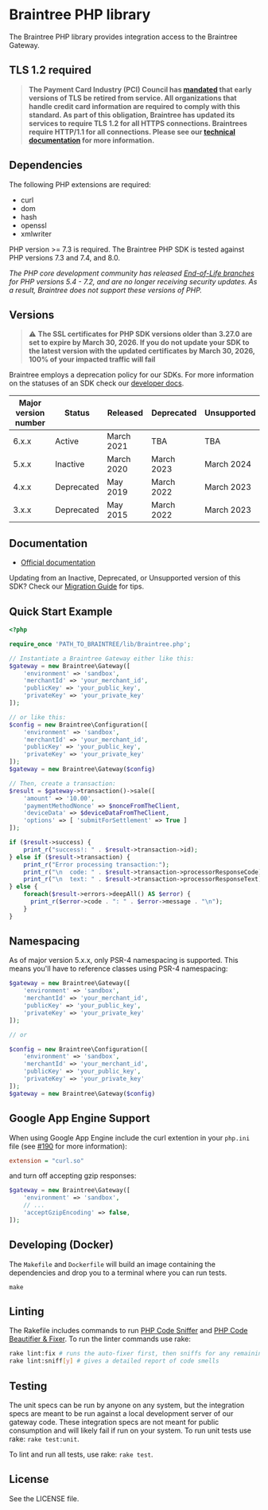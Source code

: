 # Braintree PHP library

The Braintree PHP library provides integration access to the Braintree Gateway.

## TLS 1.2 required
> **The Payment Card Industry (PCI) Council has [mandated](https://blog.pcisecuritystandards.org/migrating-from-ssl-and-early-tls) that early versions of TLS be retired from service.  All organizations that handle credit card information are required to comply with this standard. As part of this obligation, Braintree has updated its services to require TLS 1.2 for all HTTPS connections. Braintrees require HTTP/1.1 for all connections. Please see our [technical documentation](https://github.com/paypal/tls-update) for more information.**

## Dependencies

The following PHP extensions are required:

* curl
* dom
* hash
* openssl
* xmlwriter

PHP version >= 7.3 is required. The Braintree PHP SDK is tested against PHP versions 7.3 and 7.4, and 8.0.

_The PHP core development community has released [End-of-Life branches](https://www.php.net/eol.php) for PHP versions 5.4 - 7.2, and are no longer receiving security updates. As a result, Braintree does not support these versions of PHP._

## Versions
> :warning: **The SSL certificates for PHP SDK versions older than 3.27.0 are set to expire by March 30, 2026. If you do not update your SDK to the latest version with the updated certificates by March 30, 2026, 100% of your impacted traffic will fail**

Braintree employs a deprecation policy for our SDKs. For more information on the statuses of an SDK check our [developer docs](https://developer.paypal.com/braintree/docs/reference/general/server-sdk-deprecation-policy).

| Major version number | Status | Released | Deprecated | Unsupported |
| -------------------- | ------ | -------- | ---------- | ----------- |
| 6.x.x | Active | March 2021 | TBA | TBA |
| 5.x.x | Inactive | March 2020 | March 2023 | March 2024 |
| 4.x.x | Deprecated | May 2019 | March 2022 | March 2023 |
| 3.x.x | Deprecated | May 2015 | March 2022 | March 2023 |

## Documentation

 * [Official documentation](https://developer.paypal.com/braintree/docs/start/hello-server/php)

Updating from an Inactive, Deprecated, or Unsupported version of this SDK? Check our [Migration Guide](https://developer.paypal.com/braintree/docs/reference/general/server-sdk-migration-guide/php) for tips.

## Quick Start Example

```php
<?php

require_once 'PATH_TO_BRAINTREE/lib/Braintree.php';

// Instantiate a Braintree Gateway either like this:
$gateway = new Braintree\Gateway([
    'environment' => 'sandbox',
    'merchantId' => 'your_merchant_id',
    'publicKey' => 'your_public_key',
    'privateKey' => 'your_private_key'
]);

// or like this:
$config = new Braintree\Configuration([
    'environment' => 'sandbox',
    'merchantId' => 'your_merchant_id',
    'publicKey' => 'your_public_key',
    'privateKey' => 'your_private_key'
]);
$gateway = new Braintree\Gateway($config)

// Then, create a transaction:
$result = $gateway->transaction()->sale([
    'amount' => '10.00',
    'paymentMethodNonce' => $nonceFromTheClient,
    'deviceData' => $deviceDataFromTheClient,
    'options' => [ 'submitForSettlement' => True ]
]);

if ($result->success) {
    print_r("success!: " . $result->transaction->id);
} else if ($result->transaction) {
    print_r("Error processing transaction:");
    print_r("\n  code: " . $result->transaction->processorResponseCode);
    print_r("\n  text: " . $result->transaction->processorResponseText);
} else {
    foreach($result->errors->deepAll() AS $error) {
      print_r($error->code . ": " . $error->message . "\n");
    }
}
```

## Namespacing

As of major version 5.x.x, only PSR-4 namespacing is supported. This means you'll have to reference classes using PSR-4 namespacing:

```php
$gateway = new Braintree\Gateway([
    'environment' => 'sandbox',
    'merchantId' => 'your_merchant_id',
    'publicKey' => 'your_public_key',
    'privateKey' => 'your_private_key'
]);

// or

$config = new Braintree\Configuration([
    'environment' => 'sandbox',
    'merchantId' => 'your_merchant_id',
    'publicKey' => 'your_public_key',
    'privateKey' => 'your_private_key'
]);
$gateway = new Braintree\Gateway($config)
```

## Google App Engine Support

When using Google App Engine include the curl extention in your `php.ini` file (see [#190](https://github.com/braintree/braintree_php/issues/190) for more information):

```ini
extension = "curl.so"
```

and turn off accepting gzip responses:

```php
$gateway = new Braintree\Gateway([
    'environment' => 'sandbox',
    // ...
    'acceptGzipEncoding' => false,
]);
```

## Developing (Docker)

The `Makefile` and `Dockerfile` will build an image containing the dependencies and drop you to a terminal where you can run tests.

```
make
```

## Linting

The Rakefile includes commands to run [PHP Code Sniffer](https://github.com/squizlabs/PHP_CodeSniffer) and [PHP Code Beautifier & Fixer](https://github.com/squizlabs/PHP_CodeSniffer/wiki/Fixing-Errors-Automatically). To run the linter commands use rake:

```sh
rake lint:fix # runs the auto-fixer first, then sniffs for any remaining code smells
rake lint:sniff[y] # gives a detailed report of code smells
```

## Testing

The unit specs can be run by anyone on any system, but the integration specs are meant to be run against a local development server of our gateway code. These integration specs are not meant for public consumption and will likely fail if run on your system. To run unit tests use rake: `rake test:unit`.

To lint and run all tests, use rake: `rake test`.

## License

See the LICENSE file.
